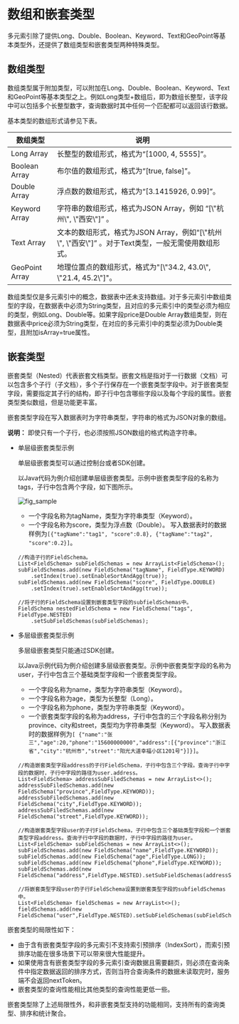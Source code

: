 # 数组和嵌套类型

多元索引除了提供Long、Double、Boolean、Keyword、Text和GeoPoint等基本类型外，还提供了数组类型和嵌套类型两种特殊类型。

## 数组类型

数组类型属于附加类型，可以附加在Long、Double、Boolean、Keyword、Text和GeoPoint等基本类型之上。例如Long类型+数组后，即为数组长整型，该字段中可以包括多个长整型数字，查询数据时其中任何一个匹配都可以返回该行数据。

基本类型的数组形式请参见下表。

|数组类型|说明|
|----|--|
|Long Array|长整型的数组形式，格式为“\[1000, 4, 5555\]”。|
|Boolean Array|布尔值的数组形式，格式为“\[true, false\]”。|
|Double Array|浮点数的数组形式，格式为“\[3.1415926, 0.99\]”。|
|Keyword Array|字符串的数组形式，格式为JSON Array，例如 “\[\\"杭州\\", \\"西安\\"\]” 。|
|Text Array|文本的数组形式，格式为JSON Array，例如“\[\\"杭州\\", \\"西安\\"\]” 。对于Text类型，一般无需使用数组形式。 |
|GeoPoint Array|地理位置点的数组形式，格式为"\[\\"34.2, 43.0\\", \\"21.4, 45.2\\"\]"。|

数组类型仅是多元索引中的概念，数据表中还未支持数组。对于多元索引中数组类型的字段，在数据表中必须为String类型，且对应的多元索引中的类型必须为相应的类型，例如Long、Double等。如果字段price是Double Array数组类型，则在数据表中price必须为String类型，在对应的多元索引中的类型必须为Double类型，且附加isArray=true属性。

## 嵌套类型

嵌套类型（Nested）代表嵌套文档类型。嵌套文档是指对于一行数据（文档）可以包含多个子行（子文档），多个子行保存在一个嵌套类型字段中。对于嵌套类型字段，需要指定其子行的结构，即子行中包含哪些字段以及每个字段的属性。嵌套类型类似数组，但是功能更丰富。

嵌套类型字段在写入数据表时为字符串类型，字符串的格式为JSON对象的数组。

**说明：** 即使只有一个子行，也必须按照JSON数组的格式构造字符串。

-   单层级嵌套类型示例

    单层级嵌套类型可以通过控制台或者SDK创建。

    以Java代码为例介绍创建单层级嵌套类型。示例中嵌套类型字段的名称为tags，子行中包含两个字段，如下图所示。

    ![fig_sample](https://static-aliyun-doc.oss-accelerate.aliyuncs.com/assets/img/zh-CN/6185250161/p217454.png)

    -   一个字段名称为tagName，类型为字符串类型（Keyword）。
    -   一个字段名称为score，类型为浮点数（Double）。
    写入数据表时的数据样例为`[{"tagName":"tag1", "score":0.8}, {"tagName":"tag2", "score":0.2}]`。

    ```
    //构造子行的FieldSchema。
    List<FieldSchema> subFieldSchemas = new ArrayList<FieldSchema>();
    subFieldSchemas.add(new FieldSchema("tagName", FieldType.KEYWORD)
        .setIndex(true).setEnableSortAndAgg(true));
    subFieldSchemas.add(new FieldSchema("score", FieldType.DOUBLE)
        .setIndex(true).setEnableSortAndAgg(true));
    
    //将子行的FieldSchema设置到嵌套类型字段的subfieldSchemas中。
    FieldSchema nestedFieldSchema = new FieldSchema("tags", FieldType.NESTED)
        .setSubFieldSchemas(subFieldSchemas);
    ```

-   多层级嵌套类型示例

    多层级嵌套类型只能通过SDK创建。

    以Java示例代码为例介绍创建多层级嵌套类型。示例中嵌套类型字段的名称为user，子行中包含三个基础类型字段和一个嵌套类型字段。

    -   一个字段名称为name，类型为字符串类型（Keyword）。
    -   一个字段名称为age，类型为长整型（Long）。
    -   一个字段名称为phone，类型为字符串类型（Keyword）。
    -   一个嵌套类型字段的名称为address，子行中包含的三个字段名称分别为province、city和street，类型均为字符串类型（Keyword）。
    写入数据表时的数据样例为`[ {"name":"张三","age":20,"phone":"15600000000","address":[{"province":"浙江省","city":"杭州市","street":"阳光大道幸福小区1201号"}]}]`。

    ```
    //构造嵌套类型字段address的子行FieldSchema，子行中包含三个字段。查询子行中字段的数据时，子行中字段的路径为user.address。
    List<FieldSchema> addressSubFiledSchemas = new ArrayList<>();
    addressSubFiledSchemas.add(new FieldSchema("province",FieldType.KEYWORD));
    addressSubFiledSchemas.add(new FieldSchema("city",FieldType.KEYWORD));
    addressSubFiledSchemas.add(new FieldSchema("street",FieldType.KEYWORD));
    
    //构造嵌套类型字段user的子行FieldSchema，子行中包含三个基础类型字段和一个嵌套类型字段address。查询子行中字段的数据时，子行中字段的路径为user。
    List<FieldSchema> subFieldSchemas = new ArrayList<>();
    subFieldSchemas.add(new FieldSchema("name",FieldType.KEYWORD));
    subFieldSchemas.add(new FieldSchema("age",FieldType.LONG));
    subFieldSchemas.add(new FieldSchema("phone",FieldType.KEYWORD));
    subFieldSchemas.add(new FieldSchema("address",FieldType.NESTED).setSubFieldSchemas(addressSubFiledSchemas));
    
    //将嵌套类型字段user的子行FieldSchema设置到嵌套类型字段的subfieldSchemas中。
    List<FieldSchema> fieldSchemas = new ArrayList<>();
    fieldSchemas.add(new FieldSchema("user",FieldType.NESTED).setSubFieldSchemas(subFieldSchemas));
    ```


嵌套类型的局限性如下：

-   由于含有嵌套类型字段的多元索引不支持索引预排序（IndexSort），而索引预排序功能在很多场景下可以带来很大性能提升。
-   如果使用含有嵌套类型字段的多元索引查询数据且需要翻页，则必须在查询条件中指定数据返回的排序方式，否则当符合查询条件的数据未读取完时，服务端不会返回nextToken。
-   嵌套类型的查询性能相比其他类型的查询性能更低一些。

嵌套类型除了上述局限性外，和非嵌套类型支持的功能相同，支持所有的查询类型、排序和统计聚合。

